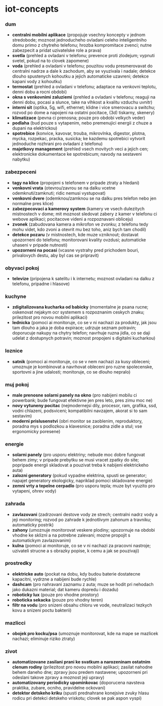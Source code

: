 # iot-concepts

### dum

* **centralni mobilni aplikace** (propojuje vsechny koncepty v jednom stredobode; moznost jednoducheho ovladani celeho inteligentniho domu primo z chytreho telefonu; hrozba kompromitace zvenci; nutne zabezpecit a pridat uzivatelske role a prava)
* **svetla** (prehled a ovladani v telefonu; prevence proti zlodejum; vypnuti svetel, pokud na to clovek zapomene)
* **voda** (prehled a ovladani v telefonu; pouzitou vodu presmerovavat do centralni nadrze a dale k zachodum, aby se vyuzivala i nadale; detekce dlouho spustenych kohoutku a jejich automaticke uzavreni; detekce kapani vody z kohoutku)
* **termostat** (prehled a ovladani v telefonu; adaptace na venkovni teplotu, denni dobu a rocni obdobi)
* **okna s venkovnimi zaluziemi** (prehled a ovladani v telefonu; reaguji na denni dobu, pocasi a slunce, take na vlhkost a kvalitu vzduchu uvnitr)
* **interni sit** (optika, 5g, wifi, ethernet; klidne i vice smerovacu a switchu; rozvod po dome a napojeni na ostatni pocitace, (3d) tiskarny, skenery)
* **klimatizace** (pevna ci prenosna; pouze pro obdobi velkych veder)
* **podlaha** (bud pouze s vytapenim, nebo premenujici energii z chuze a dupani na elektrickou)
* **spotrebice** (konvice, kavovar, trouba, mikrovlnka, digestor, plotna, mycka, rozpekac, pracka, susicka; ke kazdemu spotrebici vytvorit jednoduche rozhrani pro ovladani z telefonu)
* **majetkovy management** (prehled vsech movitych veci a jejich cen; elektronicke dokumentace ke spotrebicum; navody na sestaveni nabytku)

### zabezpeceni

* **tagy na klice** (propojeni s telefonem v pripade ztraty a hledani)
* **venkovni vrata** (otevrou/zavrou se na dalku vcetne odemknuti/zamknuti; ridic nemusi vystupovat)
* **venkovni dvere** (odemknou/zamknou se na dalku pres telefon nebo jen normalne pres klice)
* **zabezpecovaci a kamerovy system** (kamery ve vsech dulezitych mistnostech v dome; mit moznost sledovat zabery z kamer v telefonu ci webove aplikaci; pocitacove videni a rozpoznavani obliceju)
* **zvonek** (zabudovana kamera a mikrofon ve zvonku; z telefonu tedy mohu videt, kdo zvoni a otevrit mu bez toho, aniz bych tam chodil)
* **detekce pozaru** (v mistnostech, kde muze vzniknout; dostavat upozorneni do telefonu; monitorovani kvality ovzdusi; automaticke uhaseni v pripade nutnosti)
* **upozorneni na pocasi** (vcasne vystrahy pred prichodem bouri, privalovych destu, aby byl cas se pripravit)

### obyvaci pokoj

* **televize** (pripojena k satelitu i k internetu; moznost ovladani na dalku z telefonu, pripadne i hlasove)

### kuchyne

* **zdigitalizovana kucharka od babicky** (momentalne je psana rucne; oskenovat nejakym ocr systemem s rozpoznanim ceskych znaku; prilezitost pro novou mobilni aplikaci)
* **lednicka** (pomoci ai monitoruje, co se v ni nachazi za produkty, jak jsou tam dlouho a jaka je doba expirace; udrzuje seznam potravin; doporucuje nakupy na chytry telefon; navrhuje ruzna jidla, co se daji udelat z dostupnych potravin; moznost propojeni s digitalni kucharkou)

### loznice

* **satnik** (pomoci ai monitoruje, co se v nem nachazi za kusy obleceni; umoznuje je kombinovat a navrhovat obleceni pro ruzne spolecenske, sportovni a jine udalosti; monitoruje, co se dlouho nepralo)

### muj pokoj

* **male prenosne solarni panely na okno** (pro nabijeni mobilu ci powerbank; bude fungovat efektivne jen pres leto, pres zimu moc ne)
* **novy vytuneny pocitac** (nejmodernejsi dily, procesor, ram, grafika, ssd, vodni chlazeni, podsviceni; kompatibilni navzajem, akorat si to sam sestavim)
* **moderni prislusenstvi** (obri monitor se zaoblenim, reproduktory, poradna mys s podlozkou a klavesnice; poradna zidle a stul; vse ergonomicky poresene)

### energie

* **solarni panely** (pro usporu elektriny; nebude moc dobre fungovat behem zimy; v pripade prebytku se musi vracet zpatky do site; popripade energii skladovat a pouzivat treba k nabijeni elektrickeho auta)
* **zalozni generatory** (pokud vypadne elektrina, spusti se generator; napajet generatory ekologicky, napriklad pomoci skladovane energie)
* **zemni vrty a tepelne cerpadlo** (pro usporu tepla; muze byt vyuzito pro vytapeni, ohrev vody)

### zahrada

* **zavlazovani** (zadrzovani destove vody ze strech; centralni nadrz vody a jeji monitoring; rozvod po zahrade k jednotlivym zahonum a travniku; automaticky postrik)
* **zahony** (umoznuje monitorovat veskere plodiny; upozornuje na obdobi vhodne ke sklizni a na potrebne zalevani; mozne propojit s automatickym zavlazovanim)
* **kulna** (pomoci ai monitoruje, co se v ni nachazi za pracovni nastroje; uzivateli strucne a s obrazky popise, k cemu a jak se pouzivaji)

### prostredky

* **elektricke auto** (pockat na dobu, kdy budou baterie dostatecne kapacitni, vydrzne a nabijeni bude rychle)
* **dashcam** (pro nahravani zaznamu z auta; muze se hodit pri nehodach jako dukazni material; dat kameru dopredu i dozadu)
* **roboticky lux** (pouze pro vhodne prostory)
* **roboticka sekacka** (pouze pro vhodny teren)
* **filtr na vodu** (pro snizeni obsahu chloru ve vode, neutralizaci tezkych kovu a snizeni poctu bakterii)

### mazlicci

* **obojek pro kocku/psa** (umoznuje monitorovat, kde na mape se mazlicek nachazi; eliminuje riziko ztraty)

### zivot

* **automatizovane zasilani prani ke svatkum a narozeninam ostatnim clenum rodiny** (prilezitost pro novou mobilni aplikaci; zasilat nahodne behem daneho dne; zpravy jsou predem nastavene; upozorneni pri odeslani takove zpravy a moznost jeji upravy)
* **automatizovany periodicky upominkovac** (doporucena navsteva praktika, zubare, ocniho, pravidelne ockovani)
* **detektor detskeho kriku** (spusti prednahrane konejsive zvuky hlasu rodicu pri detekci detskeho vriskotu; clovek se pak aspon vyspi)
